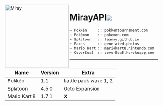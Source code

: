 <img width="210" height="210" align="left" alt="Miray" src="https://cdn.discordapp.com/attachments/619605360260546560/686241186435956736/DCFEA081-429F-4311-B17D-475235A2D334.jpg" data-canonical-src="https://cdn.discordapp.com/attachments/619605360260546560/686241186435956736/DCFEA081-429F-4311-B17D-475235A2D334.jpg" style="max-width:100%;"><h1>MirayAPI<img src="https://img.shields.io/github/repo-size/MirayXS/MirayAPI?color=9c84ef&label=Repository&logo=github&style=flat-square"></h1>
```bash 
~ Pokkén     :: pokkentournament.com
~ Pokémon    :: pokemon.com
~ Splatoon   :: leanny.github.io
~ Faces      :: generated.photos
~ Mario Kart :: mariokart8.nintendo.com
~ CoverSeaS  :: cover5ea5.herokuapp.com
```
<hr>

| Name          | Version       | Extra |
| ------------- | ------------- | -----------------------
| Pokkén        | 1.1           | battle pack wave 1, 2  |
| Splatoon      | 4.5.0         | Octo Expansion         |
| Mario Kart 8   | 1.7.1         | ❌                    |
